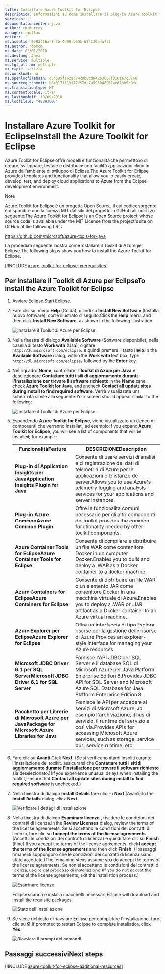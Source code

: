 ```yaml
---
title: Installare Azure Toolkit for Eclipse
description: Informazioni su come installare il plug-in Azure Toolkit for Eclipse per creare e distribuire applicazioni cloud in Azure.
services: ''
documentationcenter: java
author: rmcmurray
manager: routlaw
editor: ''
ms.assetid: 9e93ff6a-f42b-4d99-b55b-624136b4a730
ms.author: robmcm
ms.date: 02/01/2018
ms.devlang: Java
ms.service: multiple
ms.tgt_pltfrm: multiple
ms.topic: article
ms.workload: na
ms.openlocfilehash: d5f685fa62ad74c8b8cd842b3667f8161e7c5760
ms.sourcegitcommit: b64017f119177f97da7a5930489874e67b09c0fc
ms.translationtype: HT
ms.contentlocale: it-IT
ms.lasthandoff: 10/09/2018
ms.locfileid: "48893007"
---
```

# <a name="install-the-azure-toolkit-for-eclipse"></a><span data-ttu-id="77848-103">Installare Azure Toolkit for Eclipse</span><span class="sxs-lookup"><span data-stu-id="77848-103">Install the Azure Toolkit for Eclipse</span></span>

<span data-ttu-id="77848-104">Azure Toolkit for Eclipse offre modelli e funzionalità che permettono di creare, sviluppare, testare e distribuire con facilità applicazioni cloud in Azure dall'ambiente di sviluppo di Eclipse.</span><span class="sxs-lookup"><span data-stu-id="77848-104">The Azure Toolkit for Eclipse provides templates and functionality that allow you to easily create, develop, test, and deploy cloud applications to Azure from the Eclipse development environment.</span></span>

> [!NOTE] 
> 
> <span data-ttu-id="77848-105">Azure Toolkit for Eclipse è un progetto Open Source, il cui codice sorgente è disponibile con la licenza MIT dal sito del progetto in GitHub all'indirizzo seguente:</span><span class="sxs-lookup"><span data-stu-id="77848-105">The Azure Toolkit for Eclipse is an Open Source project, whose source code is available under the MIT License from the project's site on GitHub at the following URL:</span></span> 
> 
> <https://github.com/microsoft/azure-tools-for-java> 
> 

<span data-ttu-id="77848-106">La procedura seguente mostra come installare il Toolkit di Azure per Eclipse.</span><span class="sxs-lookup"><span data-stu-id="77848-106">The following steps show you how to install the Azure Toolkit for Eclipse.</span></span>

[!INCLUDE [azure-toolkit-for-eclipse-prerequisites](../includes/azure-toolkit-for-eclipse-prerequisites.md)]

## <a name="to-install-the-azure-toolkit-for-eclipse"></a><span data-ttu-id="77848-107">Per installare il Toolkit di Azure per Eclipse</span><span class="sxs-lookup"><span data-stu-id="77848-107">To install the Azure Toolkit for Eclipse</span></span>

1. <span data-ttu-id="77848-108">Avviare Eclipse.</span><span class="sxs-lookup"><span data-stu-id="77848-108">Start Eclipse.</span></span>

1. <span data-ttu-id="77848-109">Fare clic sul menu **Help** (Guida), quindi su **Install New Software** (Installa nuovo software), come illustrato di seguito.</span><span class="sxs-lookup"><span data-stu-id="77848-109">Click the **Help** menu, and then click **Install New Software**, as shown in the following illustration.</span></span>
   
   ![Installare il Toolkit di Azure per Eclipse.][01]

1. <span data-ttu-id="77848-111">Nella finestra di dialogo **Available Software** (Software disponibile), nella casella di testo **Work with** (Usa), digitare `http://dl.microsoft.com/eclipse/` e quindi premere il tasto **Invio**.</span><span class="sxs-lookup"><span data-stu-id="77848-111">In the **Available Software** dialog, within the **Work with** text box, type `http://dl.microsoft.com/eclipse/` followed by the **Enter** key.</span></span>

1. <span data-ttu-id="77848-112">Nel riquadro **Nome**, controllare il **Toolkit di Azure per Java** e deselezionare **Contattare tutti i siti di aggiornamento durante l'installazione per trovare il software richiesto**.</span><span class="sxs-lookup"><span data-stu-id="77848-112">In the **Name** pane, check **Azure Toolkit for Java**, and uncheck **Contact all update sites during install to find required software**.</span></span> <span data-ttu-id="77848-113">Verrà visualizzata una schermata simile alla seguente:</span><span class="sxs-lookup"><span data-stu-id="77848-113">Your screen should appear similar to the following:</span></span>
   
   ![Installare il Toolkit di Azure per Eclipse.][02]

1. <span data-ttu-id="77848-115">Espandendo **Azure Toolkit for Eclipse**, viene visualizzato un elenco di componenti che verranno installati, ad esempio:</span><span class="sxs-lookup"><span data-stu-id="77848-115">If you expand **Azure Toolkit for Eclipse**, you will see a list of components that will be installed; for example:</span></span>

   | <span data-ttu-id="77848-116">Funzionalità</span><span class="sxs-lookup"><span data-stu-id="77848-116">Feature</span></span> | <span data-ttu-id="77848-117">DESCRIZIONE</span><span class="sxs-lookup"><span data-stu-id="77848-117">Description</span></span> | 
   |---|---| 
   | <span data-ttu-id="77848-118">**Plug-in di Application Insights per Java**</span><span class="sxs-lookup"><span data-stu-id="77848-118">**Application Insights Plugin for Java**</span></span> | <span data-ttu-id="77848-119">Consente di usare servizi di analisi e di registrazione dei dati di telemetria di Azure per le applicazioni e le istanze del server.</span><span class="sxs-lookup"><span data-stu-id="77848-119">Allows you to use Azure's telemetry logging and analysis services for your applications and server instances.</span></span> | 
   | <span data-ttu-id="77848-120">**Plug-in Azure Common**</span><span class="sxs-lookup"><span data-stu-id="77848-120">**Azure Common Plugin**</span></span> | <span data-ttu-id="77848-121">Offre le funzionalità comuni necessarie per gli altri componenti del toolkit.</span><span class="sxs-lookup"><span data-stu-id="77848-121">provides the common functionality needed by other toolkit components.</span></span> | 
   | <span data-ttu-id="77848-122">**Azure Container Tools for Eclipse**</span><span class="sxs-lookup"><span data-stu-id="77848-122">**Azure Container Tools for Eclipse**</span></span> | <span data-ttu-id="77848-123">Consente di compilare e distribuire un file WAR come contenitore Docker in un computer Docker.</span><span class="sxs-lookup"><span data-stu-id="77848-123">Enables you to build and deploy a .WAR as a Docker container to a docker machine.</span></span> | 
   | <span data-ttu-id="77848-124">**Azure Containers for Eclipse**</span><span class="sxs-lookup"><span data-stu-id="77848-124">**Azure Containers for Eclipse**</span></span> | <span data-ttu-id="77848-125">Consente di distribuire un file WAR o un elemento JAR come contenitore Docker in una macchina virtuale di Azure.</span><span class="sxs-lookup"><span data-stu-id="77848-125">Enables you to deploy a .WAR or .JAR artifact as a Docker container to an Azure virtual machine.</span></span> | 
   | <span data-ttu-id="77848-126">**Azure Explorer per Eclipse**</span><span class="sxs-lookup"><span data-stu-id="77848-126">**Azure Explorer for Eclipse**</span></span> | <span data-ttu-id="77848-127">Offre un'interfaccia di tipo Esplora risorse per la gestione delle risorse di Azure.</span><span class="sxs-lookup"><span data-stu-id="77848-127">Provides an explorer-style interface for managing your Azure resources.</span></span> | 
   | <span data-ttu-id="77848-128">**Microsoft JDBC Driver 6.1 per SQL Server**</span><span class="sxs-lookup"><span data-stu-id="77848-128">**Microsoft JDBC Driver 6.1 for SQL Server**</span></span> | <span data-ttu-id="77848-129">Fornisce l'API JDBC per SQL Server e il database SQL di Microsoft Azure per Java Platform Enterprise Edition 8.</span><span class="sxs-lookup"><span data-stu-id="77848-129">Provides JDBC API for SQL Server and Microsoft Azure SQL Database for Java Platform Enterprise Edition 8.</span></span> | 
   | <span data-ttu-id="77848-130">**Pacchetto per Librerie di Microsoft Azure per Java**</span><span class="sxs-lookup"><span data-stu-id="77848-130">**Package for Microsoft Azure Libraries for Java**</span></span> | <span data-ttu-id="77848-131">Fornisce le API per accedere ai servizi di Microsoft Azure, ad esempio l'archiviazione, il bus di servizio, il runtime del servizio e così via.</span><span class="sxs-lookup"><span data-stu-id="77848-131">Provides APIs for accessing Microsoft Azure services, such as storage, service bus, service runtime, etc.</span></span> | 

1. <span data-ttu-id="77848-132">Fare clic su **Avanti**.</span><span class="sxs-lookup"><span data-stu-id="77848-132">Click **Next**.</span></span> <span data-ttu-id="77848-133">(Se si verificano ritardi insoliti durante l'installazione del toolkit, assicurarsi che **Contattare tutti i siti di aggiornamento durante l'installazione per trovare il software richiesto** sia deselezionato.)</span><span class="sxs-lookup"><span data-stu-id="77848-133">(If you experience unusual delays when installing the toolkit, ensure that **Contact all update sites during install to find required software** is unchecked.)</span></span>

1. <span data-ttu-id="77848-134">Nella finestra di dialogo **Install Details** fare clic su **Next** (Avanti).</span><span class="sxs-lookup"><span data-stu-id="77848-134">In the **Install Details** dialog, click **Next**.</span></span>
   
   ![Verificare i dettagli di installazione][03]

1. <span data-ttu-id="77848-136">Nella finestra di dialogo **Esaminare licenze** , rivedere le condizioni dei contratti di licenza.</span><span class="sxs-lookup"><span data-stu-id="77848-136">In the **Review Licenses** dialog, review the terms of the license agreements.</span></span> <span data-ttu-id="77848-137">Se si accettano le condizioni dei contratti di licenza, fare clic su **I accept the terms of the license agreements** (Accetto le condizioni dei contratti di licenza) e quindi fare clic su **Finish** (Fine).</span><span class="sxs-lookup"><span data-stu-id="77848-137">If you accept the terms of the license agreements, click **I accept the terms of the license agreements** and then click **Finish**.</span></span> <span data-ttu-id="77848-138">(I passaggi rimanenti suppongono che le condizioni dei contratti di licenza siano state accettate.</span><span class="sxs-lookup"><span data-stu-id="77848-138">(The remaining steps assume you do accept the terms of the license agreements.</span></span> <span data-ttu-id="77848-139">Se non si accettano le condizioni dei contratti di licenza, uscire dal processo di installazione.)</span><span class="sxs-lookup"><span data-stu-id="77848-139">If you do not accept the terms of the license agreements, exit the installation process.)</span></span>
   
   ![Esaminare licenze][04]
   
   <span data-ttu-id="77848-141">Eclipse scarica e installa i pacchetti necessari.</span><span class="sxs-lookup"><span data-stu-id="77848-141">Eclipse will download and install the requisite packages.</span></span>
   
   ![Stato dell'installazione][05]

1. <span data-ttu-id="77848-143">Se viene richiesto di riavviare Eclipse per completare l'installazione, fare clic su **Sì**.</span><span class="sxs-lookup"><span data-stu-id="77848-143">If prompted to restart Eclipse to complete installation, click **Yes**.</span></span>
   
   ![Riavviare il prompt dei comandi][06]

## <a name="next-steps"></a><span data-ttu-id="77848-145">Passaggi successivi</span><span class="sxs-lookup"><span data-stu-id="77848-145">Next steps</span></span>

[!INCLUDE [azure-toolkit-for-eclipse-additional-resources](../includes/azure-toolkit-for-eclipse-additional-resources.md)]

<!-- URL List -->

<!-- Legacy MSDN URL = https://msdn.microsoft.com/library/azure/hh690946.aspx -->

<!-- IMG List -->

[01]: media/azure-toolkit-for-eclipse-installation/eclipse-installation-01.png
[02]: media/azure-toolkit-for-eclipse-installation/eclipse-installation-02.png
[03]: media/azure-toolkit-for-eclipse-installation/eclipse-installation-03.png
[04]: media/azure-toolkit-for-eclipse-installation/eclipse-installation-04.png
[05]: media/azure-toolkit-for-eclipse-installation/eclipse-installation-05.png
[06]: media/azure-toolkit-for-eclipse-installation/eclipse-installation-06.png
